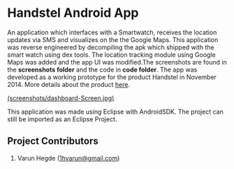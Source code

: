 # Handstel Android App

An application which interfaces with a Smartwatch, receives the location updates via SMS and visualizes on the the Google Maps. This application was reverse engineered by decompiling the apk which shipped with the smart watch using dex tools. The  location tracking module using Google Maps was added  and the app UI was modified.The screenshots are found in the **screenshots folder** and the code in **code folder**. The app was developed as a working prototype for the product Handstel in November 2014. More details about the product [here](https://economictimes.indiatimes.com/small-biz/startups/startups-like-handstel-traqmatix-northstar-launch-gps-and-rfid-enabled-solutions-for-child-safety/articleshow/45171605.cms?intenttarget=no).

[(screenshots/dashboard-Screen.jpg)](https://economictimes.indiatimes.com/small-biz/startups/startups-like-handstel-traqmatix-northstar-launch-gps-and-rfid-enabled-solutions-for-child-safety/articleshow/45171605.cms?intenttarget=no)

This application was made using Eclipse with AndroidSDK. The project can still be imported as an Eclipse Project. 

## Project Contributors

1. Varun Hegde (1hvarun@gmail.com)
